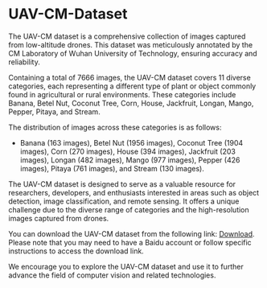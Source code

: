 # UAV-CM-Dataset
The UAV-CM dataset is a comprehensive collection of images captured from low-altitude drones. This dataset was meticulously annotated by the CM Laboratory of Wuhan University of Technology, ensuring accuracy and reliability.

Containing a total of 7666 images, the UAV-CM dataset covers 11 diverse categories, each representing a different type of plant or object commonly found in agricultural or rural environments. These categories include Banana, Betel Nut, Coconut Tree, Corn, House, Jackfruit, Longan, Mango, Pepper, Pitaya, and Stream.

The distribution of images across these categories is as follows: 
+ Banana (163 images), Betel Nut (1956 images), Coconut Tree (1904 images), Corn (270 images), House (394 images), Jackfruit (203 images), Longan (482 images), Mango (977 images), Pepper (426 images), Pitaya (761 images), and Stream (130 images).

The UAV-CM dataset is designed to serve as a valuable resource for researchers, developers, and enthusiasts interested in areas such as object detection, image classification, and remote sensing. It offers a unique challenge due to the diverse range of categories and the high-resolution images captured from drones.


You can download the UAV-CM dataset from the following link: [Download](https://pan.baidu.com/s/1qGjBrK1ET7Ymx7W0HmXkxQ?pwd=psit). Please note that you may need to have a Baidu account or follow specific instructions to access the download link.

We encourage you to explore the UAV-CM dataset and use it to further advance the field of computer vision and related technologies.
